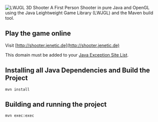 ![LWJGL 3D Shooter](https://github.com/christopherstock/shooter-maven/raw/master/_ASSETS/jnlp/FacebookBadge.png)
A First Person Shooter in pure Java and OpenGL using the Java Leightweight Game Library (LWJGL) and the Maven build tool.

## Play the game online
Visit [http://shooter.jenetic.de](http://shooter.jenetic.de)

This domain must be added to your [Java Exception Site List](https://www.java.com/en/download/faq/exception_sitelist.xml).

## Installing all Java Dependencies and Build the Project
```
mvn install
```

## Building and running the project
```
mvn exec:exec
```
